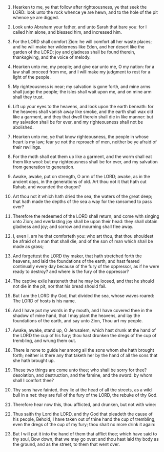 1. Hearken to me, ye that follow after righteousness, ye that seek
the LORD: look unto the rock whence ye are hewn, and to the hole of
the pit whence ye are digged.

2. Look unto Abraham your father, and unto Sarah that bare you: for
I called him alone, and blessed him, and increased him.

3. For the LORD shall comfort Zion: he will comfort all her waste
places; and he will make her wilderness like Eden, and her desert like
the garden of the LORD; joy and gladness shall be found therein,
thanksgiving, and the voice of melody.

4. Hearken unto me, my people; and give ear unto me, O my nation:
for a law shall proceed from me, and I will make my judgment to rest
for a light of the people.

5. My righteousness is near; my salvation is gone forth, and mine
arms shall judge the people; the isles shall wait upon me, and on mine
arm shall they trust.

6. Lift up your eyes to the heavens, and look upon the earth
beneath: for the heavens shall vanish away like smoke, and the earth
shall wax old like a garment, and they that dwell therein shall die in
like manner: but my salvation shall be for ever, and my righteousness
shall not be abolished.

7. Hearken unto me, ye that know righteousness, the people in whose
heart is my law; fear ye not the reproach of men, neither be ye afraid
of their revilings.

8. For the moth shall eat them up like a garment, and the worm shall
eat them like wool: but my righteousness shall be for ever, and my
salvation from generation to generation.

9. Awake, awake, put on strength, O arm of the LORD; awake, as in
the ancient days, in the generations of old. Art thou not it that hath
cut Rahab, and wounded the dragon?

10. Art thou not it which hath
dried the sea, the waters of the great deep; that hath made the depths
of the sea a way for the ransomed to pass over?

11. Therefore the
redeemed of the LORD shall return, and come with singing unto Zion;
and everlasting joy shall be upon their head: they shall obtain
gladness and joy; and sorrow and mourning shall flee away.

12. I, even I, am he that comforteth you: who art thou, that thou
shouldest be afraid of a man that shall die, and of the son of man
which shall be made as grass;

13. And forgettest the LORD thy maker,
that hath stretched forth the heavens, and laid the foundations of the
earth; and hast feared continually every day because of the fury of
the oppressor, as if he were ready to destroy? and where is the fury
of the oppressor?

14. The captive exile hasteneth that he may be
loosed, and that he should not die in the pit, nor that his bread
should fail.

15. But I am the LORD thy God, that divided the sea, whose waves
roared: The LORD of hosts is his name.

16. And I have put my words in thy mouth, and I have covered thee in
the shadow of mine hand, that I may plant the heavens, and lay the
foundations of the earth, and say unto Zion, Thou art my people.

17. Awake, awake, stand up, O Jerusalem, which hast drunk at the
hand of the LORD the cup of his fury; thou hast drunken the dregs of
the cup of trembling, and wrung them out.

18. There is none to guide her among all the sons whom she hath
brought forth; neither is there any that taketh her by the hand of all
the sons that she hath brought up.

19. These two things are come unto thee; who shall be sorry for
thee? desolation, and destruction, and the famine, and the sword: by
whom shall I comfort thee?

20. Thy sons have fainted, they lie at
the head of all the streets, as a wild bull in a net: they are full of
the fury of the LORD, the rebuke of thy God.

21. Therefore hear now this, thou afflicted, and drunken, but not
with wine:

22. Thus saith thy Lord the LORD, and thy God that
pleadeth the cause of his people, Behold, I have taken out of thine
hand the cup of trembling, even the dregs of the cup of my fury; thou
shalt no more drink it again:

23. But I will put it into the hand of
them that afflict thee; which have said to thy soul, Bow down, that we
may go over: and thou hast laid thy body as the ground, and as the
street, to them that went over.